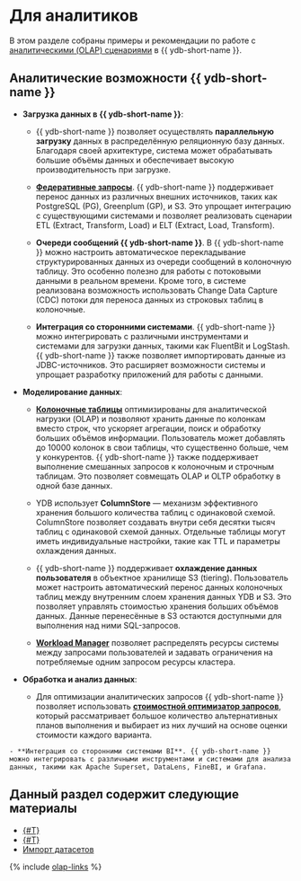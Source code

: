 # Для аналитиков

В этом разделе собраны примеры и рекомендации по работе с [аналитическими (OLAP) сценариями](../faq/analytics.md) в {{ ydb-short-name }}.

## Аналитические возможности {{ ydb-short-name }}

- **Загрузка данных в {{ ydb-short-name }}**:

    - {{ ydb-short-name }} позволяет осуществлять **параллельную загрузку** данных в распределённую реляционную базу данных. Благодаря своей архитектуре, система может обрабатывать большие объёмы данных и обеспечивает высокую производительность при загрузке.

    - [**Федеративные запросы**](../concepts/federated_query/index.md). {{ ydb-short-name }} поддерживает перенос данных из различных внешних источников, таких как PostgreSQL (PG), Greenplum (GP), и S3. Это упрощает интеграцию с существующими системами и позволяет реализовать сценарии ETL (Extract, Transform, Load) и ELT (Extract, Load, Transform).

    - **Очереди сообщений {{ ydb-short-name }}**. В {{ ydb-short-name }} можно настроить автоматическое перекладывание структурированных данных из очереди сообщений в колоночную таблицу. Это особенно полезно для работы с потоковыми данными в реальном времени. Кроме того, в системе реализована возможность использовать Change Data Capture (CDC) потоки для переноса данных из строковых таблиц в колоночные.

    - **Интеграция со сторонними системами**. {{ ydb-short-name }} можно интегрировать с различными инструментами и системами для загрузки данных, такими как FluentBit и LogStash. {{ ydb-short-name }} также позволяет импортировать данные из JDBC-источников. Это расширяет возможности системы и упрощает разработку приложений для работы с данными.

- **Моделирование данных**:

    - [**Колоночные таблицы**](../concepts/datamodel/table#column-tables) оптимизированы для аналитической нагрузки (OLAP) и позволяют хранить данные по колонкам вместо строк, что ускоряет агрегации, поиск и обработку больших объёмов информации. Пользователь может добавлять до 10000 колонок в свои таблицы, что существенно больше, чем у конкурентов. {{ ydb-short-name }} также поддерживает выполнение смешанных запросов к колоночным и строчным таблицам. Это позволяет совмещать OLAP и OLTP обработку в одной базе данных.

    - YDB использует **ColumnStore** — механизм эффективного хранения большого количества таблиц с одинаковой схемой. ColumnStore позволяет создавать внутри себя десятки тысяч таблиц с одинаковой схемой данных. Отдельные таблицы могут иметь индивидуальные настройки, такие как TTL и параметры охлаждения данных.

    - {{ ydb-short-name }} поддерживает **охлаждение данных пользователя** в объектное хранилище S3 (tiering). Пользователь может настроить автоматический перенос данных колоночных таблиц между внутренним слоем хранения данных YDB и S3. Это позволяет управлять стоимостью хранения больших объёмов данных. Данные перенесённые в S3 остаются доступными для выполнения над ними SQL-запросов.

    - [**Workload Manager**](../dev/resource-consumption-management.md) позволяет распределять ресурсы системы между запросами пользователей и задавать ограничения на потребляемые одним запросом ресурсы кластера.

- **Обработка и анализ данных**:

    - Для оптимизации аналитических запросов {{ ydb-short-name }} позволяет использовать [**стоимостной оптимизатор запросов**](./optimizer.md#cost-based-optimizer), который рассматривает большое количество альтернативных планов выполнения и выбирает из них лучший на основе оценки стоимости каждого варианта.

<!-- (это для админов, отсюда убрать)    - **Режим сохранения промежуточных результатов выполнения запросов на диск** (spilling). Благодаря этому режиму {{ ydb-short-name }} позволяет выполнять аналитические запросы, которые могут обрабатывать сотни терабайт данных за один запрос. -->

    - **Интеграция со сторонними системами BI**. {{ ydb-short-name }} можно интегрировать с различными инструментами и системами для анализа данных, такими как Apache Superset, DataLens, FineBI, и Grafana.

## Данный раздел содержит следующие материалы

* [{#T}](scenarios.md)
* [{#T}](optimizing.md)
* [Импорт датасетов](datasets/index.md)

{% include [olap-links](_includes/olap-links.md) %}